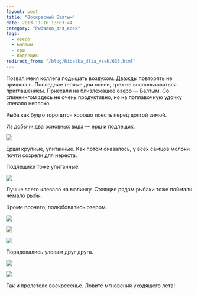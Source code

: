 ```yaml
---
layout: post
title: "Воскресный Балтым"
date: 2013-11-16 13:03:44
category: "Рыбалка_для_всех"
tags:
  - озеро
  - Балтым
  - ерш
  - подлещик
redirect_from: "/blog/Ribalka_dlia_vseh/635.html"
---
```

Позвал меня коллега подышать воздухом. Дважды повторять не пришлось.
Последние теплые дни осени, грех не воспользоваться приглашением.
Приехали на близлежащее озеро — Балтым. Со спиннингом здесь не очень
продуктивно, но на поплавочную удочку клевало неплохо.

Рыба как будто торопится хорошо поесть перед долгой зимой.

Из добычи два основных вида — ерш и подлещик.

![](http://fishingguru.ru/uploads/images/00/00/01/2013/11/16/5e5fc2.jpg)

Ерши крупные, упитанные. Как потом оказалось, у всех самцов молоки почти
созрели для нереста.

Подлещики тоже упитанные.

![](http://fishingguru.ru/uploads/images/00/00/01/2013/11/16/78b31d.jpg)

Лучше всего клевало на малинку. Стоящие рядом рыбаки тоже поймали немало
рыбы.

Кроме прочего, полюбовались озером.

![](http://fishingguru.ru/uploads/images/00/00/01/2013/11/16/9d244a.jpg)

![](http://fishingguru.ru/uploads/images/00/00/01/2013/11/16/0d259a.jpg)

![](http://fishingguru.ru/uploads/images/00/00/01/2013/11/16/270417.jpg)

Порадовались уловам друг друга.

![](http://fishingguru.ru/uploads/images/00/00/01/2013/11/16/5891ef.jpg)

![](http://fishingguru.ru/uploads/images/00/00/01/2013/11/16/d15bd6.jpg)

Так и пролетело воскресенье. Ловите мгновения уходящего лета!
